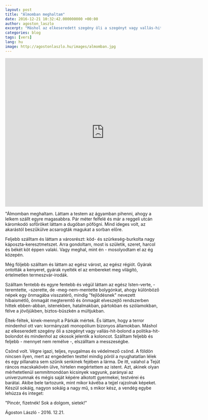 ```yaml
---
layout: post
title: "Álmomban meghaltam"
date: 2016-12-21 10:32:42.000000000 +00:00
author: agoston_laszlo
excerpt: "Máshol az elkeseredett szegény öli a szegényt vagy vallás-hit-bolond a politika-hit-bolondot és mindenhol az okosok jelentik a koloncot."
categories: blog
tags: [vers]
lang: hu
image: http://agostonlaszlo.hu/images/almomban.jpg
---
```


<iframe src="https://player.vimeo.com/video/196625555" width="640" height="480" frameborder="0" webkitallowfullscreen mozallowfullscreen allowfullscreen></iframe>

"Álmomban meghaltam. Láttam a testem az ágyamban pihenni, ahogy a lelkem szállt egyre magasabbra. Pár méter felfelé és már a reggeli utcán káromkodó sofőröket láttam a dugóban pöfögni. Mind ideges volt, az akarástól beszűkülve acsarogták magukat a sorban előre.

Feljebb szálltam és láttam a városrészt: köd- és szürkeség-burkolta nagy káposzta-keresztmetszet. Arra gondoltam, most is születik, szeret, harcol és békét köt éppen valaki. Vagy meghal, mint én - mosolyodtam el az ég közepén.

Még följebb szálltam és láttam az egész várost, az egész régiót. Gyárak ontották a kenyeret, gyárak nyelték el az embereket meg világító, értelmetlen termeszvár-irodák.

Szálltam fentebb és egyre fentebb és végül láttam az egész Isten-verte, -teremtette, -szerette, de -meg-nem-mentette bolygónkat, ahogy különböző népek egy önmagába visszatérő, mindig "fejlődésnek" nevezett hibaismétlő, önmagát megteremtő és önmagát elveszejtő rendszerben hittek ebben-abban, istenekben, hatalmakban, pártokban és szólamokban, félve a jövőjükben, biztos-büszkén a múltjukban.

Éltek-féltek, kinek-mennyit a Párkák mértek. És láttam, hogy a terror mindenhol ott van: kormányzati monopólium bizonyos államokban. Máshol az elkeseredett szegény öli a szegényt vagy vallás-hit-bolond a politika-hit-bolondot és mindenhol az okosok jelentik a koloncot.
Szálltam feljebb és feljebb - mennyet nem remélve -, elszálltam a messzeségbe.

Csönd volt. Végre igazi, teljes, nyugalmas és védelmező csönd. A földön nincsen ilyen, mert az engedetlen testtel mindig pöröl a nyughatatlan lélek és egy pillanatra sem szűnik senkinek fejében a lárma. De itt, valahol a Tejút ráncos macskakövén ülve, hirtelen megértettem az istent. Azt, akinek olyan mérhetetlenül semmitmondóan kicsinyek vagyunk, parányai az univerzumnak és mégis saját képére alkotott gyermekei, testvérei és barátai. Akibe bele tartozunk, mint mikor kávéba a tejjel rajzolnak képeket. Készül sokáig, nagyon sokáig a nagy mű, s mikor kész, a vendég egybe lehúzza és integet: 

"Pincér, fizetnék! Sok a dolgom, sietek!"

Ágoston László - 2016. 12.21.
